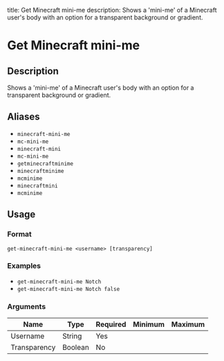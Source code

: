 title: Get Minecraft mini-me
description: Shows a 'mini-me' of a Minecraft user's body with an option for a transparent background or gradient.

# Get Minecraft mini-me

## Description

Shows a 'mini-me' of a Minecraft user's body with an option for a transparent background or gradient.

## Aliases

* `minecraft-mini-me`
* `mc-mini-me`
* `minecraft-mini`
* `mc-mini-me`
* `getminecraftminime`
* `minecraftminime`
* `mcminime`
* `minecraftmini`
* `mcminime`

## Usage

### Format

`get-minecraft-mini-me <username> [transparency]`

### Examples

* `get-minecraft-mini-me Notch`
* `get-minecraft-mini-me Notch false`

### Arguments

| Name  | Type | Required | Minimum | Maximum |
|-------|------|----------|---------|---------|
| Username | String |Yes |  |  |
| Transparency | Boolean |No |  |  |
